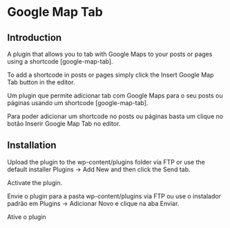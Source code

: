 # Google Map Tab #

## Introduction ##

A plugin that allows you to tab with Google Maps to your posts or pages using a shortcode [google-map-tab]. 

To add a shortcode in posts or pages simply click the Insert Google Map Tab button in the editor.

Um plugin que permite adicionar tab com Google Maps para o seu posts ou páginas usando um shortcode [google-map-tab]. 

Para poder adicionar um shortcode no posts ou páginas basta um clique no botão Inserir Google Map Tab no editor.

## Installation ##

Upload the plugin to the wp-content/plugins folder via FTP or use the default installer Plugins -> Add New and then click the Send tab. 

Activate the plugin.

Envie o plugin para a pasta wp-content/plugins via FTP ou use o instalador padrão em Plugins -> Adicionar Novo e clique na aba Enviar. 

Ative o plugin
